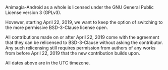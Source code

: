 Animagia-Android as a whole is licensed under the GNU General Public License version 3 (GPLv3).

Hovewer, starting April 22, 2019, we want to keep the option of switching to the more permissive BSD-3-Clause license open.

All contributions made on or after April 22, 2019 come with the agreement that they can be relicensed to BSD-3-Clause without asking the contributor. Any such relicensing still requires permission from authors of any works from before April 22, 2019 that the new contribution builds upon.

All dates above are in the UTC timezone.
